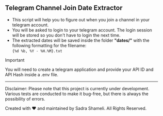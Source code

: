 ## Telegram Channel Join Date Extractor

- This script will help you to figure out when you join a channel in your telegram account.
- You will be asked to login to your telegram account. The login session will be stored so you don't have to login the next time.
- The extracted dates will be saved inside the folder **"dates/"** with the following formatting for the filename:<br>
  `{%d %b, %Y - %H.%M}.txt`

> [!IMPORTANT]  
> You will need to create a telegram application and provide your API ID and API Hash inside a .env file.

---

Disclaimer: Please note that this project is currently under development. Various tests are conducted to make it bug-free, but there is always the possibility of errors.

Created with ♥ and maintained by Sadra Shameli. All Rights Reserved.
